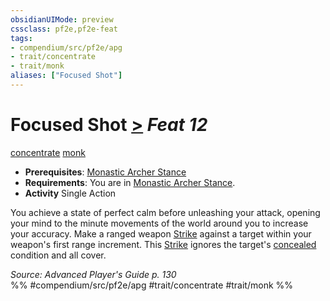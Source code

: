 ```yaml
---
obsidianUIMode: preview
cssclass: pf2e,pf2e-feat
tags:
- compendium/src/pf2e/apg
- trait/concentrate
- trait/monk
aliases: ["Focused Shot"]
---
```

# Focused Shot  [>](../../Rules/core-rulebook/chapter-9-playing-the-game.md#Actions "Single Action") *Feat 12*  
[concentrate](../../Rules/traits/concentrate.md)  [monk](../../Rules/traits/monk.md)  

- **Prerequisites**: [Monastic Archer Stance](monastic-archer-stance-apg.md)
- **Requirements**: You are in [Monastic Archer Stance](monastic-archer-stance-apg.md).
- **Activity** Single Action

You achieve a state of perfect calm before unleashing your attack, opening your mind to the minute movements of the world around you to increase your accuracy. Make a ranged weapon [Strike](../../Rules/actions/strike.md) against a target within your weapon's first range increment. This [Strike](../../Rules/actions/strike.md) ignores the target's [concealed](../../Rules/conditions.md#Concealed) condition and all cover.

*Source: Advanced Player's Guide p. 130*  
%% #compendium/src/pf2e/apg #trait/concentrate #trait/monk %%